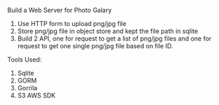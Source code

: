 Build a Web Server for Photo Galary
1. Use HTTP form to upload png/jpg file
2. Store png/jpg file in object store and kept the file path in sqlite
3. Build 2 API, one for request to get a list of png/jpg files and one for request to get one single png/jpg file based on file ID.

Tools Used:
1. Sqlite
2. GORM
3. Gorrila
4. S3 AWS SDK

